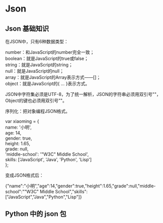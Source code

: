 
# Json

## Json 基础知识

在JSON中，只有6种数据类型：

number：和JavaScript的number完全一致；  
boolean：就是JavaScript的true或false；  
string：就是JavaScript的string；  
null：就是JavaScript的null；  
array：就是JavaScript的Array表示方式——[]；  
object：就是JavaScript的{ ... }表示方式。

JSON中字符集必须是UTF-8，为了统一解析，JSON的字符串必须用双引号""，Object的键也必须用双引号""。

序列化：把对象编程JSON格式。

var xiaoming = {  
    name: '小明',  
    age: 14,  
    gender: true,  
    height: 1.65,  
    grade: null,  
    'middle-school': '\"W3C\" Middle School',  
    skills: ['JavaScript', 'Java', 'Python', 'Lisp']  
};

变成JSON格式后：

{"name":"小明","age":14,"gender":true,"height":1.65,"grade":null,"middle-school":"\"W3C\" Middle School","skills":["JavaScript","Java","Python","Lisp"]}

## Python 中的 json 包
